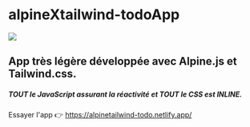 # alpineXtailwind-todoApp
![](https://caffeinecreations.ca/imager/uploads/blog/20320/alpine-plus-tailwind_b4afd5938494bdf3fa5c0c6765d37025.jpg)

## App très légère développée avec Alpine.js et Tailwind.css. 
##### TOUT le JavaScript assurant la réactivité et TOUT le CSS est INLINE.

Essayer l'app :point_right: https://alpinetailwind-todo.netlify.app/
